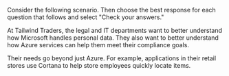 Consider the following scenario. Then choose the best response for each question that follows and select "Check your answers."

At Tailwind Traders, the legal and IT departments want to better understand how Microsoft handles personal data. They also want to better understand how Azure services can help them meet their compliance goals.

Their needs go beyond just Azure. For example, applications in their retail stores use Cortana to help store employees quickly locate items.